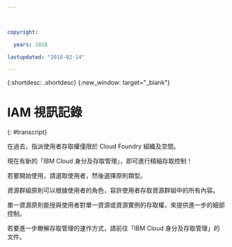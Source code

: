 ```yaml
---

 

copyright:

  years: 2018

lastupdated: "2018-02-14" 

---
```



{:shortdesc: .shortdesc} 
{:new_window: target="_blank"}

# IAM 視訊記錄
{: #transcript}

在過去，指派使用者存取權僅限於 Cloud Foundry 組織及空間。 

現在有新的「IBM Cloud 身分及存取管理」，即可進行精細存取控制！

若要開始使用，請選取使用者，然後選擇原則類型。

資源群組原則可以根據使用者的角色，容許使用者存取資源群組中的所有內容。 

單一資源原則能授與使用者對單一資源或資源實例的存取權，來提供進一步的細部控制。 

若要進一步瞭解存取管理的運作方式，請前往「IBM Cloud 身分及存取管理」的文件。
